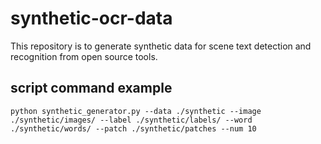 # synthetic-ocr-data
This repository is to generate synthetic data for scene text detection and recognition from open source tools.

## script command example
``
python synthetic_generator.py --data ./synthetic --image ./synthetic/images/ --label ./synthetic/labels/ --word ./synthetic/words/ --patch ./synthetic/patches --num 10
``
